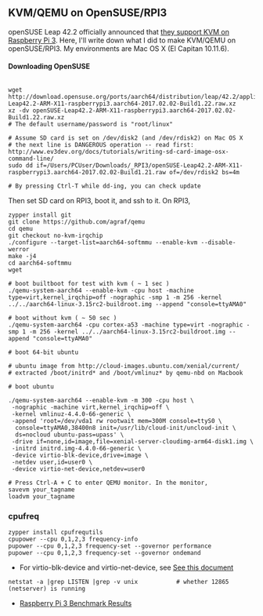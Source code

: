 
## KVM/QEMU on OpenSUSE/RPI3

openSUSE Leap 42.2 officially announced that [they support KVM on Raspberry Pi 3](https://news.opensuse.org/2016/12/05/opensuse-leap-42-2-gets-64-bit-raspberry-image/). Here, I'll write down what I did to make KVM/QEMU on openSUSE/RPI3. My environments are Mac OS X (El Capitan 10.11.6).

#### Downloading OpenSUSE

```

wget http://download.opensuse.org/ports/aarch64/distribution/leap/42.2/appliances/openSUSE-Leap42.2-ARM-X11-raspberrypi3.aarch64-2017.02.02-Build1.22.raw.xz
xz -dv openSUSE-Leap42.2-ARM-X11-raspberrypi3.aarch64-2017.02.02-Build1.22.raw.xz
# The default username/password is "root/linux"

# Assume SD card is set on /dev/disk2 (and /dev/rdisk2) on Mac OS X
# the next line is DANGEROUS operation -- read first: http://www.ev3dev.org/docs/tutorials/writing-sd-card-image-osx-command-line/
sudo dd if=/Users/PCUser/Downloads/_RPI3/openSUSE-Leap42.2-ARM-X11-raspberrypi3.aarch64-2017.02.02-Build1.21.raw of=/dev/rdisk2 bs=4m

# By pressing Ctrl-T while dd-ing, you can check update

```

Then set SD card on RPI3, boot it, and ssh to it. On RPI3,

```
zypper install git
git clone https://github.com/agraf/qemu
cd qemu
git checkout no-kvm-irqchip
./configure --target-list=aarch64-softmmu --enable-kvm --disable-werror
make -j4
cd aarch64-softmmu
wget 

# boot builtboot for test with kvm ( ~ 1 sec )
./qemu-system-aarch64 --enable-kvm -cpu host -machine type=virt,kernel_irqchip=off -nographic -smp 1 -m 256 -kernel ../../aarch64-linux-3.15rc2-buildroot.img --append "console=ttyAMA0"

# boot without kvm ( ~ 50 sec )
./qemu-system-aarch64 -cpu cortex-a53 -machine type=virt -nographic -smp 1 -m 256 -kernel ../../aarch64-linux-3.15rc2-buildroot.img --append "console=ttyAMA0"

# boot 64-bit ubuntu

# ubuntu image from http://cloud-images.ubuntu.com/xenial/current/
# extracted /boot/initrd* and /boot/vmlinuz* by qemu-nbd on Macbook

# boot ubuntu

./qemu-system-aarch64 --enable-kvm -m 300 -cpu host \
 -nographic -machine virt,kernel_irqchip=off \
 -kernel vmlinuz-4.4.0-66-generic \
 -append 'root=/dev/vda1 rw rootwait mem=300M console=ttyS0 \
  console=ttyAMA0,38400n8 init=/usr/lib/cloud-init/uncloud-init \
  ds=nocloud ubuntu-pass=upass' \
 -drive if=none,id=image,file=xenial-server-cloudimg-arm64-disk1.img \
 -initrd initrd.img-4.4.0-66-generic \
 -device virtio-blk-device,drive=image \
 -netdev user,id=user0 \
 -device virtio-net-device,netdev=user0

# Press Ctrl-A + C to enter QEMU monitor. In the monitor,
savevm your_tagname
loadvm your_tagname

```

### cpufreq

```
zypper install cpufrequtils
cpupower --cpu 0,1,2,3 frequency-info
pupower --cpu 0,1,2,3 frequency-set --governor performance
pupower --cpu 0,1,2,3 frequency-set --governor ondemand
```

+ For virtio-blk-device and virtio-net-device, see [See this document](https://wiki.linaro.org/PeterMaydell/KVM/HowTo/KVMGuestSetup)

```
netstat -a |grep LISTEN |grep -v unix           # whether 12865 (netserver) is running
```


+ [Raspberry Pi 3 Benchmark Results](https://openbenchmarking.org/result/1603058-GA-RASPBERRY01)

